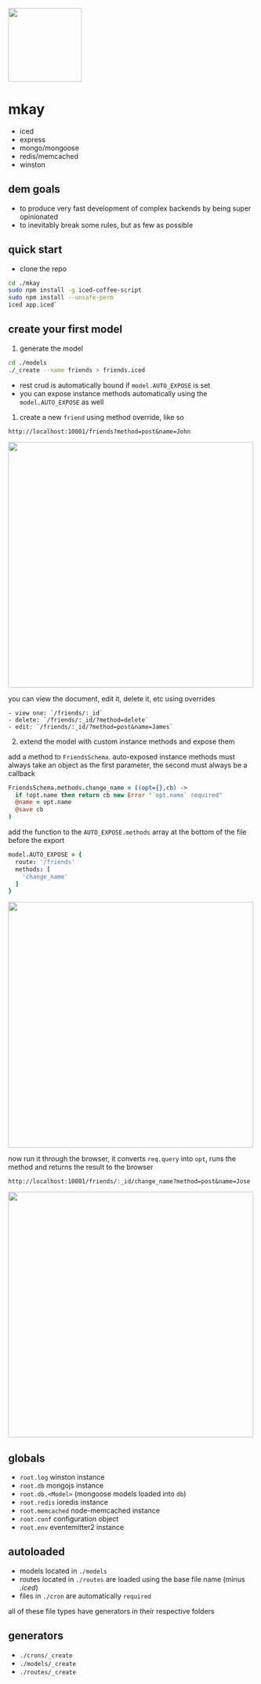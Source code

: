 <img src="https://taky.s3.amazonaws.com/31gx7jor0psu.png" width="150">

# mkay
- iced
- express
- mongo/mongoose
- redis/memcached
- winston

## dem goals
- to produce very fast development of complex backends by being super opinionated
- to inevitably break some rules, but as few as possible

## quick start
- clone the repo

```bash
cd ./mkay
sudo npm install -g iced-coffee-script
sudo npm install --unsafe-perm
iced app.iced`
```

## create your first model

1. generate the model

  ```bash
  cd ./models
  ./_create --name friends > friends.iced
  ```

  - rest crud is automatically bound if `model.AUTO_EXPOSE` is set
  - you can expose instance methods automatically using the `model.AUTO_EXPOSE` as well

1. create a new `friend` using method override, like so

  `http://localhost:10001/friends?method=post&name=John`

  <img src="https://taky.s3.amazonaws.com/91gx71e555s1.png" width="500">

  you can view the document, edit it, delete it, etc using overrides

    - view one: `/friends/:_id`
    - delete: `/friends/:_id/?method=delete`
    - edit: `/friends/:_id/?method=post&name=James`

2. extend the model with custom instance methods and expose them

  add a method to `FriendsSchema`. auto-exposed instance methods must always
  take an object as the first parameter, the second must always be a callback

  ```coffeescript
  FriendsSchema.methods.change_name = ((opt={},cb) ->
    if !opt.name then return cb new Error "`opt.name` required"
    @name = opt.name
    @save cb
  )
  ```

  add the function to the `AUTO_EXPOSE.methods` array at the bottom of the
  file before the export

  ```coffeescript
  model.AUTO_EXPOSE = {
    route: '/friends'
    methods: [
      'change_name'
    ]
  }
  ```

  <img src="https://taky.s3.amazonaws.com/41gx7dyd99km.png" width="500">

  now run it through the browser, it converts `req.query` into `opt`, runs the
  method and returns the result to the browser

  `http://localhost:10001/friends/:_id/change_name?method=post&name=Jose`

  <img src="https://taky.s3.amazonaws.com/81gx7f0decob.png" width="500">

## globals
- `root.log` winston instance
- `root.db` mongojs instance
- `root.db.<Model>` (mongoose models loaded into `db`)
- `root.redis` ioredis instance
- `root.memcached` node-memcached instance
- `root.conf` configuration object
- `root.env` eventemitter2 instance

## autoloaded
- models located in `./models`
- routes located in `./routes` are loaded using the base file name (minus _.iced_)
- files in `./cron` are automatically `required`

all of these file types have generators in their respective folders

## generators
- `./crons/_create`
- `./models/_create`
- `./routes/_create`

